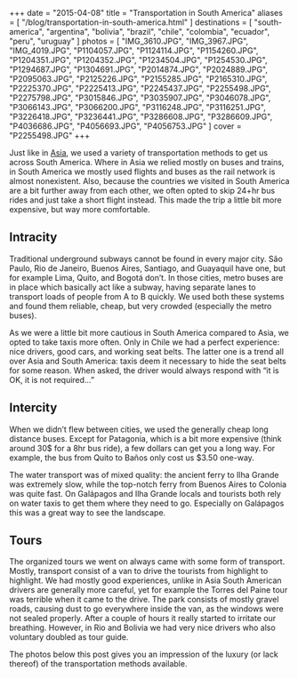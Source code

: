 +++
date    = "2015-04-08"
title   = "Transportation in South America"
aliases = [ "/blog/transportation-in-south-america.html" ]
destinations = [ "south-america", "argentina", "bolivia", "brazil", "chile", "colombia", "ecuador", "peru", "uruguay" ]
photos  = [
  "IMG_3610.JPG", "IMG_3967.JPG", "IMG_4019.JPG", "P1104057.JPG", "P1124114.JPG",
  "P1154260.JPG", "P1204351.JPG", "P1204352.JPG", "P1234504.JPG", "P1254530.JPG",
  "P1294687.JPG", "P1304691.JPG", "P2014874.JPG", "P2024889.JPG", "P2095063.JPG",
  "P2125226.JPG", "P2155285.JPG", "P2165310.JPG", "P2225370.JPG", "P2225413.JPG",
  "P2245437.JPG", "P2255498.JPG", "P2275798.JPG", "P3015846.JPG", "P3035907.JPG",
  "P3046078.JPG", "P3066143.JPG", "P3066200.JPG", "P3116248.JPG", "P3116251.JPG",
  "P3226418.JPG", "P3236441.JPG", "P3286608.JPG", "P3286609.JPG", "P4036686.JPG",
  "P4056693.JPG", "P4056753.JPG"
]
cover = "P2255498.JPG"
+++

Just like in [Asia](/blog/transportation-in-asia.html), we used a variety of transportation methods to get us across South America. Where in Asia we relied mostly on buses and trains, in South America we mostly used flights and buses as the rail network is almost nonexistent. Also, because the countries we visited in South America are a bit further away from each other, we often opted to skip 24+hr bus rides and just take a short flight instead. This made the trip a little bit more expensive, but way more comfortable.
<!--more-->
## Intracity
Traditional underground subways cannot be found in every major city. São Paulo, Rio de Janeiro, Buenos Aires, Santiago, and Guayaquil have one, but for example Lima, Quito, and Bogotá don’t. In those cities, metro buses are in place which basically act like a subway, having separate lanes to transport loads of people from A to B quickly. We used both these systems and found them reliable, cheap, but very crowded (especially the metro buses).

As we were a little bit more cautious in South America compared to Asia, we opted to take taxis more often. Only in Chile we had a perfect experience: nice drivers, good cars, and working seat belts. The latter one is a trend all over Asia and South America: taxis deem it necessary to hide the seat belts for some reason. When asked, the driver would always respond with “it is OK, it is not required…”

## Intercity
When we didn’t flew between cities, we used the generally cheap long distance buses. Except for Patagonia, which is a bit more expensive (think around 30$ for a 8hr bus ride), a few dollars can get you a long way. For example, the bus from Quito to Baños only cost us $3.50 one-way.

The water transport was of mixed quality: the ancient ferry to Ilha Grande was extremely slow, while the top-notch ferry from Buenos Aires to Colonia was quite fast. On Galápagos and Ilha Grande locals and tourists both rely on water taxis to get them where they need to go. Especially on Galápagos this was a great way to see the landscape.

## Tours
The organized tours we went on always came with some form of transport. Mostly, transport consist of a van to drive the tourists from highlight to highlight. We had mostly good experiences, unlike in Asia South American drivers are generally more careful, yet for example the Torres del Paine tour was terrible when it came to the drive. The park consists of mostly gravel roads, causing dust to go everywhere inside the van, as the windows were not sealed properly. After a couple of hours it really started to irritate our breathing. However, in Rio and Bolivia we had very nice drivers who also voluntary doubled as tour guide.

The photos below this post gives you an impression of the luxury (or lack thereof) of the transportation methods available.